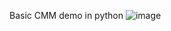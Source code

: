 Basic CMM demo in python
![image](https://github.com/user-attachments/assets/bec1c7ed-85b6-4b4e-83ef-d65397b32e16)
